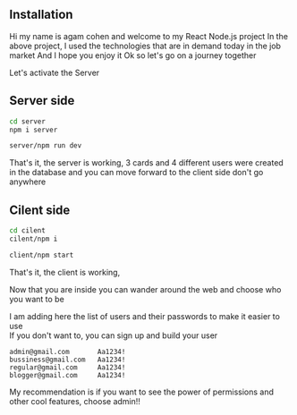 


## Installation

Hi my name is agam cohen and welcome to my React Node.js project
In the above project, I used the technologies that are in demand today in the job market
And I hope you enjoy it
Ok so let's go on a journey together

Let's activate the Server
## Server side
```bash
cd server
npm i server
```
```bash
server/npm run dev

```
That's it, the server is working, 3 cards and 4 different users were created in the database and you can move forward to the client side
don't go anywhere

## Cilent side
```bash
cd cilent
cilent/npm i
```

```bash
client/npm start
```
That's it, the client is working,

Now that you are inside you can wander around the web and choose who you want to be

I am adding here the list of users and their passwords to make it easier to use       
If you don't want to, you can sign up and build your user
```
admin@gmail.com       Aa1234!
bussiness@gmail.com   Aa1234!
regular@gmail.com     Aa1234!
blogger@gmail.com     Aa1234!
```
My recommendation is if you want to see the power of permissions and other cool features, choose admin!!






